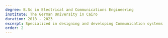 ```yaml
---
degree: B.Sc in Electrical and Communications Engineering
institute: The German University in Cairo
duration: 2018 - 2023
excerpt: Specialized in designing and developing Communication systems with a strong foundation in mathematics, programming, optimization, and AI (ACQUIN Accredited).
order: 2
---
```

